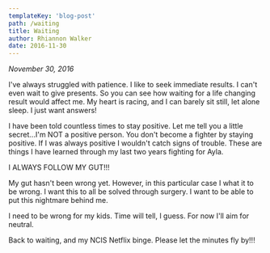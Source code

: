 ```yaml
---
templateKey: 'blog-post'
path: /waiting
title: Waiting
author: Rhiannon Walker
date: 2016-11-30
---
```


_November 30, 2016_

I've always struggled with patience.  I like to seek immediate results.  I can't even wait to give presents.  So you can see how waiting for a life changing result would affect me.  My heart is racing, and I can barely sit still, let alone sleep.  I just want answers!

I have been told countless times to stay positive. Let me tell you a little secret...I'm NOT a positive person. You don't become a fighter by staying positive.  If I was always positive I wouldn't catch signs of trouble.  These are things I have learned through my last two years fighting for Ayla. 

I ALWAYS FOLLOW MY GUT!!!

My gut hasn't been wrong yet.  However, in this particular case I what it to be wrong.  I want this to all be solved through surgery. I want to be able to put this nightmare behind me. 

I need to be wrong for my kids.  Time will tell, I guess. For now I'll aim for neutral.

Back to waiting, and my NCIS Netflix binge.  Please let the minutes fly by!!!